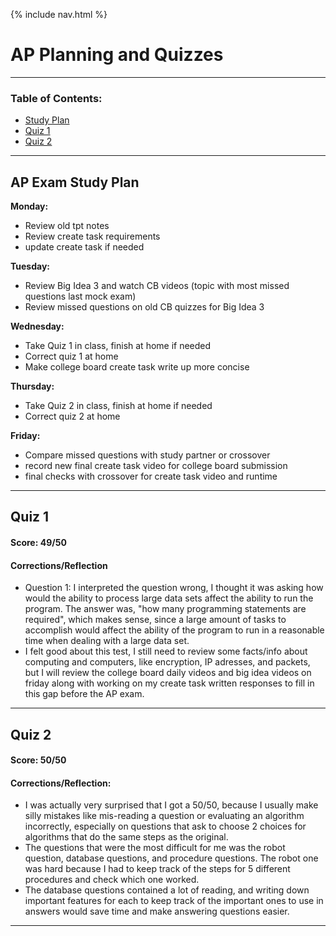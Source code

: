 {% include nav.html %}

# AP Planning and Quizzes

***

### Table of Contents:
- [Study Plan](#ap-exam-study-plan)
- [Quiz 1](#quiz-1)
- [Quiz 2](#quiz-2)

***

## AP Exam Study Plan

**Monday:**
- Review old tpt notes
- Review create task requirements
- update create task if needed


**Tuesday:**
- Review Big Idea 3 and watch CB videos (topic with most missed questions last mock exam)
- Review missed questions on old CB quizzes for Big Idea 3


**Wednesday:**
- Take Quiz 1 in class, finish at home if needed
- Correct quiz 1 at home
- Make college board create task write up more concise


**Thursday:**
- Take Quiz 2 in class, finish at home if needed
- Correct quiz 2 at home


**Friday:**
- Compare missed questions with study partner or crossover
- record new final create task video for college board submission
- final checks with crossover for create task video and runtime

***

## Quiz 1

#### Score: 49/50

#### Corrections/Reflection
- Question 1: I interpreted the question wrong, I thought it was asking how would the ability to process large data sets affect the ability to run the program. The answer was, "how many programming statements are required", which makes sense, since a large amount of tasks to accomplish would affect the ability of the program to run in a reasonable time when dealing with a large data set.
- I felt good about this test, I still need to review some facts/info about computing and computers, like encryption, IP adresses, and packets, but I will review the college board daily videos and big idea videos on friday along with working on my create task written responses to fill in this gap before the AP exam.

***

## Quiz 2

#### Score: 50/50

#### Corrections/Reflection:
- I was actually very surprised that I got a 50/50, because I usually make silly mistakes like mis-reading a question or evaluating an algorithm incorrectly, especially on questions that ask to choose 2 choices for algorithms that do the same steps as the original.
- The questions that were the most difficult for me was the robot question, database questions, and procedure questions. The robot one was hard because I had to keep track of the steps for 5 different procedures and check which one worked.
- The database questions contained a lot of reading, and writing down important features for each to keep track of the important ones to use in answers would save time and make answering questions easier. 

***